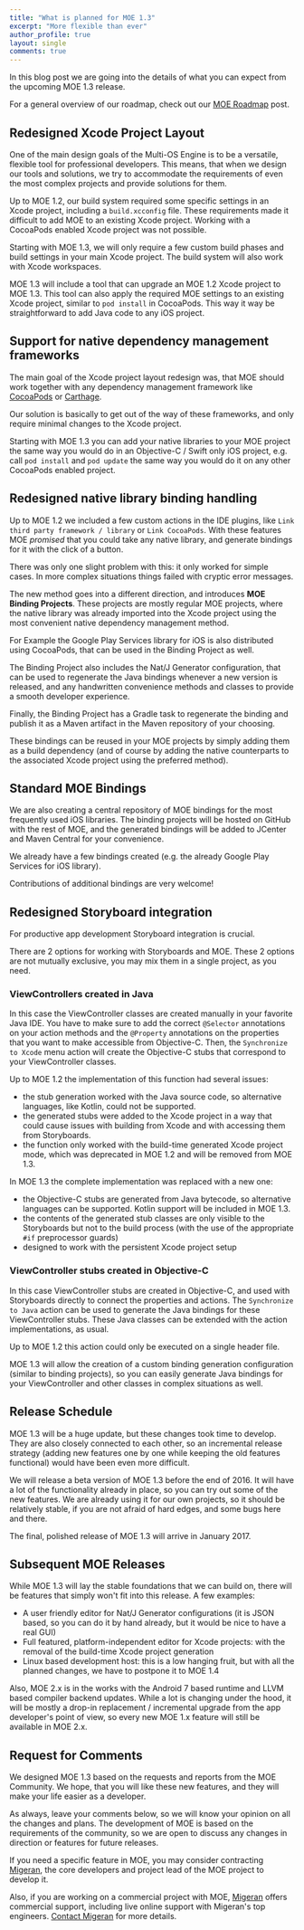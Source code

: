 ```yaml
---
title: "What is planned for MOE 1.3"
excerpt: "More flexible than ever"
author_profile: true
layout: single
comments: true
---
```


In this blog post we are going into the details of what you can expect from the upcoming MOE 1.3 release.

For a general overview of our roadmap, check out our [MOE Roadmap](/blog/2016-12-05-moe-roadmap/) post.

## Redesigned Xcode Project Layout

One of the main design goals of the Multi-OS Engine is to be a versatile, flexible tool for professional developers. This means, that when we design our tools and solutions, we try to accommodate the requirements of even the most complex projects and provide solutions for them.

Up to MOE 1.2, our build system required some specific settings in an Xcode project, including a ``build.xcconfig`` file. These requirements made it difficult to add MOE to an existing Xcode project. Working with a CocoaPods enabled Xcode project was not possible.

Starting with MOE 1.3, we will only require a few custom build phases and build settings in your main Xcode project. The build system will also work with Xcode workspaces.

MOE 1.3 will include a tool that can upgrade an MOE 1.2 Xcode project to MOE 1.3. This tool can also apply the required MOE settings to an existing Xcode project, similar to ``pod install`` in CocoaPods. This way it way be straightforward to add Java code to any iOS project.

## Support for native dependency management frameworks

The main goal of the Xcode project layout redesign was, that MOE should work together with any dependency management framework like [CocoaPods](https://cocoapods.org/) or [Carthage](https://github.com/Carthage/Carthage).

Our solution is basically to get out of the way of these frameworks, and only require minimal changes to the Xcode project.

Starting with MOE 1.3 you can add your native libraries to your MOE project the same way you would do in an Objective-C / Swift only iOS project, e.g. call ``pod install`` and ``pod update`` the same way you would do it on any other CocoaPods enabled project.

## Redesigned native library binding handling

Up to MOE 1.2 we included a few custom actions in the IDE plugins, like ``Link third party framework / library`` or ``Link CocoaPods``. With these features MOE *promised* that you could take any native library, and generate bindings for it with the click of a button.

There was only one slight problem with this: it only worked for simple cases. In more complex situations things failed with cryptic error messages.

The new method goes into a different direction, and introduces **MOE Binding Projects**. These projects are mostly regular MOE projects, where the native library was already imported into the Xcode project using the most convenient native dependency management method.

For Example the Google Play Services library for iOS is also distributed using CocoaPods, that can be used in the Binding Project as well.

The Binding Project also includes the Nat/J Generator configuration, that can be used to regenerate the Java bindings whenever a new version is released, and any handwritten convenience methods and classes to provide a smooth developer experience.

Finally, the Binding Project has a Gradle task to regenerate the binding and publish it as a Maven artifact in the Maven repository of your choosing.

These bindings can be reused in your MOE projects by simply adding them as a build dependency (and of course by adding the native counterparts to the associated Xcode project using the preferred method).

## Standard MOE Bindings

We are also creating a central repository of MOE bindings for the most frequently used iOS libraries. The binding projects will be hosted on GitHub with the rest of MOE, and the generated bindings will be added to JCenter and Maven Central for your convenience.

We already have a few bindings created (e.g. the already Google Play Services for iOS library).

Contributions of additional bindings are very welcome!


## Redesigned Storyboard integration

For productive app development Storyboard integration is crucial.

There are 2 options for working with Storyboards and MOE. These 2 options are not mutually exclusive, you may mix them in a single project, as you need.

### ViewControllers created in Java

In this case the ViewController classes are created manually in your favorite Java IDE. You have to make sure to add the correct ``@Selector`` annotations on your action methods and the ``@Property`` annotations on the properties that you want to make accessible from Objective-C. Then, the ``Synchronize to Xcode`` menu action will create the Objective-C stubs that correspond to your ViewController classes.

Up to MOE 1.2 the implementation of this function had several issues:

 * the stub generation worked with the Java source code, so alternative languages, like Kotlin, could not be supported.
 * the generated stubs were added to the Xcode project in a way that could cause issues with building from Xcode and with accessing them from Storyboards.
 * the function only worked with the build-time generated Xcode project mode, which was deprecated in MOE 1.2 and will be removed from MOE 1.3.

In MOE 1.3 the complete implementation was replaced with a new one:

 * the Objective-C stubs are generated from Java bytecode, so alternative languages can be supported. Kotlin support will be included in MOE 1.3.
 * the contents of the generated stub classes are only visible to the Storyboards but not to the build process (with the use of the appropriate ``#if`` preprocessor guards)
 * designed to work with the persistent Xcode project setup

### ViewController stubs created in Objective-C

In this case ViewController stubs are created in Objective-C, and used with Storyboards directly to connect the properties and actions. The ``Synchronize to Java`` action can be used to generate the Java bindings for these ViewController stubs. These Java classes can be extended with the action implementations, as usual.

Up to MOE 1.2 this action could only be executed on a single header file.

MOE 1.3 will allow the creation of a custom binding generation configuration (similar to binding projects), so you can easily generate Java bindings for your ViewController and other classes in complex situations as well.

## Release Schedule

MOE 1.3 will be a huge update, but these changes took time to develop. They are also closely connected to each other, so an incremental release strategy (adding new features one by one while keeping the old features functional) would have been even more difficult.

We will release a beta version of MOE 1.3 before the end of 2016. It will have a lot of the functionality already in place, so you can try out some of the new features. We are already using it for our own projects, so it should be relatively stable, if you are not afraid of hard edges, and some bugs here and there.

The final, polished release of MOE 1.3 will arrive in January 2017.

## Subsequent MOE Releases

While MOE 1.3 will lay the stable foundations that we can build on, there will be features that simply won't fit into this release. A few examples:

 * A user friendly editor for Nat/J Generator configurations (it is JSON based, so you can do it by hand already, but it would be nice to have a real GUI)
 * Full featured, platform-independent editor for Xcode projects: with the removal of the build-time Xcode project generation
 * Linux based development host: this is a low hanging fruit, but with all the planned changes, we have to postpone it to MOE 1.4

 Also, MOE 2.x is in the works with the Android 7 based runtime and LLVM based compiler backend updates. While a lot is changing under the hood, it will be mostly a drop-in replacement / incremental upgrade from the app developer's point of view, so every new MOE 1.x feature will still be available in MOE 2.x.

## Request for Comments

 We designed MOE 1.3 based on the requests and reports from the MOE Community. We hope, that you will like these new features, and they will make your life easier as a developer.

As always, leave your comments below, so we will know your opinion on all the changes and plans. The development of MOE is based on the requirements of the community, so we are open to discuss any changes in direction or features for future releases.

If you need a specific feature in MOE, you may consider contracting  [Migeran](https://migeran.com), the core developers and project lead of the MOE project to develop it.

Also, if you are working on a commercial project with MOE, [Migeran](https://migeran.com) offers commercial support, including live online support with Migeran's top engineers. [Contact Migeran](https://migeran.com/contact/) for more details.
